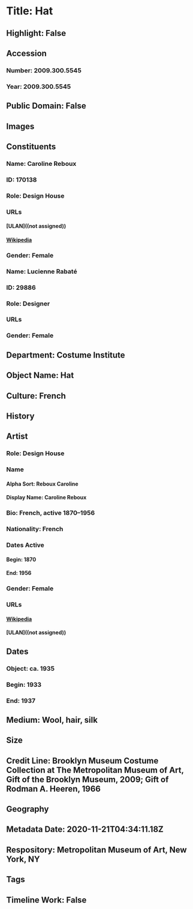 # Title: Hat
## Highlight: False
## Accession
### Number: 2009.300.5545
### Year: 2009.300.5545
## Public Domain: False
## Images
## Constituents
### Name: Caroline Reboux
### ID: 170138
### Role: Design House
### URLs
#### [ULAN]((not assigned))
#### [Wikipedia](https://www.wikidata.org/wiki/Q67138636)
### Gender: Female
### Name: Lucienne Rabaté
### ID: 29886
### Role: Designer
### URLs
### Gender: Female
## Department: Costume Institute
## Object Name: Hat
## Culture: French
## History
## Artist
### Role: Design House
### Name
#### Alpha Sort: Reboux Caroline
#### Display Name: Caroline Reboux
### Bio: French, active 1870–1956
### Nationality: French
### Dates Active
#### Begin: 1870
#### End: 1956
### Gender: Female
### URLs
#### [Wikipedia](https://www.wikidata.org/wiki/Q67138636)
#### [ULAN]((not assigned))
## Dates
### Object: ca. 1935
### Begin: 1933
### End: 1937
## Medium: Wool, hair, silk
## Size
## Credit Line: Brooklyn Museum Costume Collection at The Metropolitan Museum of Art, Gift of the Brooklyn Museum, 2009; Gift of Rodman A. Heeren, 1966
## Geography
## Metadata Date: 2020-11-21T04:34:11.18Z
## Respository: Metropolitan Museum of Art, New York, NY
## Tags
## Timeline Work: False